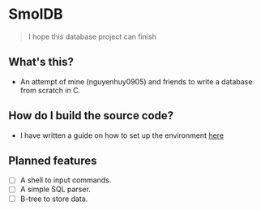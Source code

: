 # SmolDB
> I hope this database project can finish

## What's this?
- An attempt of mine (nguyenhuy0905) and friends to write a database from scratch in C.
## How do I build the source code?
- I have written a guide on how to set up the environment [here](./doc/dev-env.md)
## Planned features
- [ ] A shell to input commands.
- [ ] A simple SQL parser.
- [ ] B-tree to store data.

